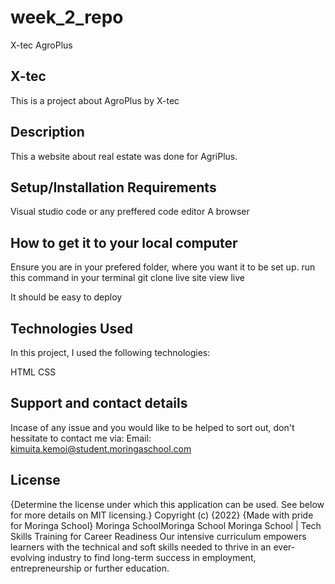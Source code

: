# week_2_repo
X-tec AgroPlus
## X-tec
This is a project about AgroPlus by X-tec

## Description
This a website about real estate was done for AgriPlus.

## Setup/Installation Requirements
Visual studio code or any preffered code editor
A browser
## How to get it to your local computer
Ensure you are in your prefered folder, where you want it to be set up.
run this command in your terminal 
git clone
live site
view live

It should be easy to deploy

## Technologies Used
In this project, I used the following technologies:

HTML
CSS

## Support and contact details
Incase of any issue and you would like to be helped to sort out, don't hessitate to contact me via:  Email: kimuita.kemoi@student.moringaschool.com

## License
{Determine the license under which this application can be used. See below for more details on MIT licensing.} Copyright (c) {2022} {Made with pride for Moringa School} Moringa SchoolMoringa School Moringa School | Tech Skills Training for Career Readiness Our intensive curriculum empowers learners with the technical and soft skills needed to thrive in an ever-evolving industry to find long-term success in employment, entrepreneurship or further education.
